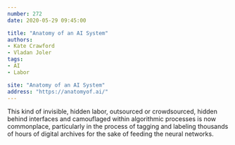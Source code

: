 ```yaml
---
number: 272
date: 2020-05-29 09:45:00

title: "Anatomy of an AI System"
authors:
- Kate Crawford
- Vladan Joler
tags:
- AI
- Labor

site: "Anatomy of an AI System"
address: "https://anatomyof.ai/"
---
```


This kind of invisible, hidden labor, outsourced or crowdsourced, hidden behind interfaces and camouflaged within algorithmic processes is now commonplace, particularly in the process of tagging and labeling thousands of hours of digital archives for the sake of feeding the neural networks.
